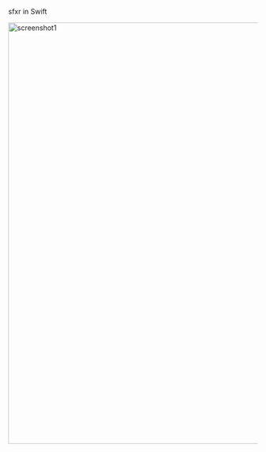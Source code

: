 sfxr in Swift

<img width="850" alt="screenshot1" src="https://github.com/yohei-yoshihara/sfxrSwift/assets/1269173/41e232e8-4baa-4678-997c-bffd5c717cd3">
